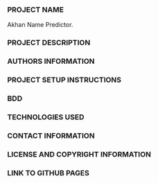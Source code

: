 ### PROJECT NAME
Akhan Name Predictor.

### PROJECT DESCRIPTION

### AUTHORS INFORMATION

### PROJECT SETUP INSTRUCTIONS

### BDD

### TECHNOLOGIES USED

### CONTACT INFORMATION

### LICENSE AND COPYRIGHT INFORMATION

### LINK TO GITHUB PAGES
